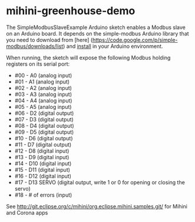 mihini-greenhouse-demo
======================

The SimpleModbusSlaveExample Arduino sketch enables a Modbus slave on an Arduino board.
It depends on the simple-modbus Arduino library that you need to download from [here] (https://code.google.com/p/simple-modbus/downloads/list) and [install](http://arduino.cc/en/Guide/Libraries) in your Arduino environment.

When running, the sketch will expose the following Modbus holding registers on its serial port:
* #00 - A0 (analog input)
* #01 - A1 (analog input)
* #02 - A2 (analog input)
* #03 - A3 (analog input)
* #04 - A4 (analog input)
* #05 - A5 (analog input)
* #06 - D2 (digital output)
* #07 - D3 (digital output)
* #08 - D4 (digital output)
* #09 - D5 (digital output)
* #10 - D6 (digital output)
* #11 - D7 (digital output)
* #12 - D8 (digital input)
* #13 - D9 (digital input)
* #14 - D10 (digital input)
* #15 - D11 (digital input)
* #16 - D12 (digital input)
* #17 - D13 SERVO (digital output, write 1 or 0 for opening or closing the servo)
* #18 - # of errors (input)


See http://git.eclipse.org/c/mihini/org.eclipse.mihini.samples.git/ for Mihini and Corona apps
